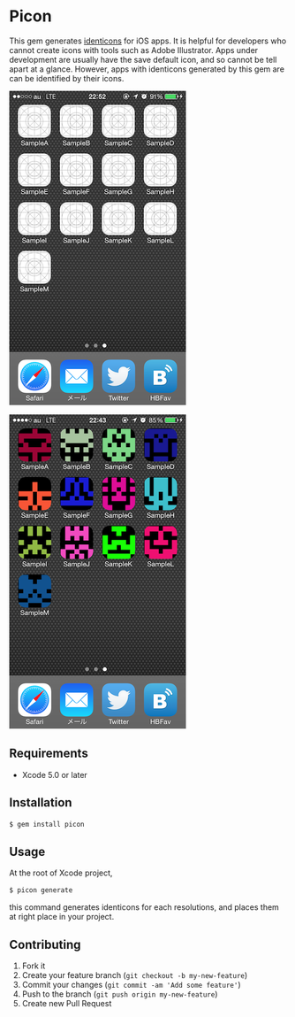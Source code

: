 # Picon

This gem generates [identicons](http://en.wikipedia.org/wiki/Identicon) for iOS apps. It is helpful for developers who cannot create icons with tools such as Adobe Illustrator. Apps under development are usually have the save default icon, and so cannot be tell apart at a glance. However, apps with identicons generated by this gem are can be identified by their icons.

![picon_before.png](images/picon_before.png)

![picon_after.png](images/picon_after.png)

## Requirements

- Xcode 5.0 or later

## Installation

```sh
$ gem install picon
```

## Usage

At the root of Xcode project,

```sh
$ picon generate
```

this command generates identicons for each resolutions, and places them at right place in your project.

## Contributing

1. Fork it
2. Create your feature branch (`git checkout -b my-new-feature`)
3. Commit your changes (`git commit -am 'Add some feature'`)
4. Push to the branch (`git push origin my-new-feature`)
5. Create new Pull Request
